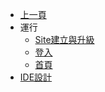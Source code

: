 * [上一頁]({back})
* 運行
    * [Site建立與升級]()
    * [登入]()
    * [首頁]()
* [IDE設計](Specification/README.md)